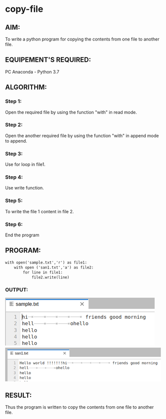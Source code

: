 # copy-file
## AIM:
To write a python program for copying the contents from one file to another file.
## EQUIPEMENT'S REQUIRED: 
PC
Anaconda - Python 3.7
## ALGORITHM: 

### Step 1:
Open the required file by using the function "with" in read mode.

### Step 2:
Open the another required file by using the function "with" in append mode to append.

### Step 3:
Use for loop in file1.

### Step 4:
Use write function.

### Step 5:
To write the file 1 content in file 2.

### Step 6:
End the program 

## PROGRAM:
```
with open('sample.txt','r') as file1:
    with open ('san1.txt','a') as file2:
        for line in file1:
            file2.write(line)
```            

### OUTPUT:
![](copyfile1.png)
![](copyfile2.png)



## RESULT:
Thus the program is written to copy the contents from one file to another file.